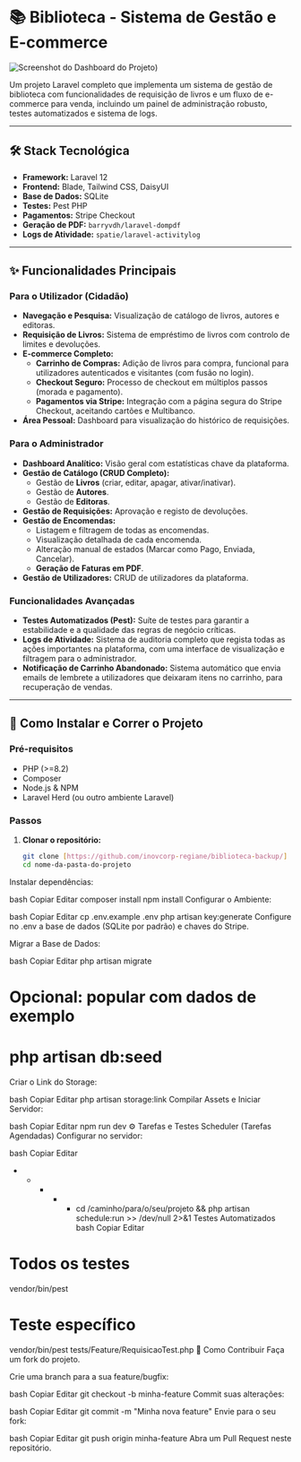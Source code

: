 # 📚 Biblioteca - Sistema de Gestão e E-commerce

![Screenshot do Dashboard do Projeto](https://github.com/inovcorp-regiane/biblioteca-backup/raw/main/assets/screenshot.png))

Um projeto Laravel completo que implementa um sistema de gestão de biblioteca com funcionalidades de requisição de livros e um fluxo de e-commerce para venda, incluindo um painel de administração robusto, testes automatizados e sistema de logs.

---

## 🛠️ Stack Tecnológica

*   **Framework:** Laravel 12
*   **Frontend:** Blade, Tailwind CSS, DaisyUI
*   **Base de Dados:** SQLite
*   **Testes:** Pest PHP
*   **Pagamentos:** Stripe Checkout
*   **Geração de PDF:** `barryvdh/laravel-dompdf`
*   **Logs de Atividade:** `spatie/laravel-activitylog`

---

## ✨ Funcionalidades Principais

### Para o Utilizador (Cidadão)
- **Navegação e Pesquisa:** Visualização de catálogo de livros, autores e editoras.
- **Requisição de Livros:** Sistema de empréstimo de livros com controlo de limites e devoluções.
- **E-commerce Completo:**
    - **Carrinho de Compras:** Adição de livros para compra, funcional para utilizadores autenticados e visitantes (com fusão no login).
    - **Checkout Seguro:** Processo de checkout em múltiplos passos (morada e pagamento).
    - **Pagamentos via Stripe:** Integração com a página segura do Stripe Checkout, aceitando cartões e Multibanco.
- **Área Pessoal:** Dashboard para visualização do histórico de requisições.

### Para o Administrador
- **Dashboard Analítico:** Visão geral com estatísticas chave da plataforma.
- **Gestão de Catálogo (CRUD Completo):**
    - Gestão de **Livros** (criar, editar, apagar, ativar/inativar).
    - Gestão de **Autores**.
    - Gestão de **Editoras**.
- **Gestão de Requisições:** Aprovação e registo de devoluções.
- **Gestão de Encomendas:**
    - Listagem e filtragem de todas as encomendas.
    - Visualização detalhada de cada encomenda.
    - Alteração manual de estados (Marcar como Pago, Enviada, Cancelar).
    - **Geração de Faturas em PDF**.
- **Gestão de Utilizadores:** CRUD de utilizadores da plataforma.

### Funcionalidades Avançadas
- **Testes Automatizados (Pest):** Suíte de testes para garantir a estabilidade e a qualidade das regras de negócio críticas.
- **Logs de Atividade:** Sistema de auditoria completo que regista todas as ações importantes na plataforma, com uma interface de visualização e filtragem para o administrador.
- **Notificação de Carrinho Abandonado:** Sistema automático que envia emails de lembrete a utilizadores que deixaram itens no carrinho, para recuperação de vendas.

---

## 🚀 Como Instalar e Correr o Projeto

### Pré-requisitos
- PHP (>=8.2)
- Composer
- Node.js & NPM
- Laravel Herd (ou outro ambiente Laravel)

### Passos
1. **Clonar o repositório:**
   ```bash
   git clone [https://github.com/inovcorp-regiane/biblioteca-backup/]
   cd nome-da-pasta-do-projeto
Instalar dependências:

bash
Copiar
Editar
composer install
npm install
Configurar o Ambiente:

bash
Copiar
Editar
cp .env.example .env
php artisan key:generate
Configure no .env a base de dados (SQLite por padrão) e chaves do Stripe.

Migrar a Base de Dados:

bash
Copiar
Editar
php artisan migrate
# Opcional: popular com dados de exemplo
# php artisan db:seed
Criar o Link do Storage:

bash
Copiar
Editar
php artisan storage:link
Compilar Assets e Iniciar Servidor:

bash
Copiar
Editar
npm run dev
⚙️ Tarefas e Testes
Scheduler (Tarefas Agendadas)
Configurar no servidor:

bash
Copiar
Editar
* * * * * cd /caminho/para/o/seu/projeto && php artisan schedule:run >> /dev/null 2>&1
Testes Automatizados
bash
Copiar
Editar
# Todos os testes
vendor/bin/pest

# Teste específico
vendor/bin/pest tests/Feature/RequisicaoTest.php
🤝 Como Contribuir
Faça um fork do projeto.

Crie uma branch para a sua feature/bugfix:

bash
Copiar
Editar
git checkout -b minha-feature
Commit suas alterações:

bash
Copiar
Editar
git commit -m "Minha nova feature"
Envie para o seu fork:

bash
Copiar
Editar
git push origin minha-feature
Abra um Pull Request neste repositório.


